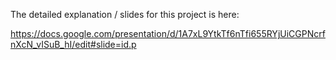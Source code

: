 The detailed explanation / slides for this project is here:

https://docs.google.com/presentation/d/1A7xL9YtkTf6nTfi655RYjUiCGPNcrfnXcN_vISuB_hI/edit#slide=id.p
